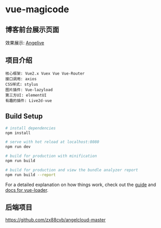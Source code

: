# vue-magicode
## 博客前台展示页面

效果展示: [Angelive](http://angelive.fun) 

## 项目介绍
    核心框架: Vue2.x Vuex Vue Vue-Router
    接口调用: axios
    CSS样式: stylus
    图片插件: Vue-lazyload
    第三方UI: elementUI
    有趣的插件: Live2d-vue

## Build Setup

``` bash
# install dependencies
npm install

# serve with hot reload at localhost:8080
npm run dev

# build for production with minification
npm run build

# build for production and view the bundle analyzer report
npm run build --report
```

For a detailed explanation on how things work, check out the [guide](http://vuejs-templates.github.io/webpack/) and [docs for vue-loader](http://vuejs.github.io/vue-loader).


## 后端项目
https://github.com/zx88cvb/angelcloud-master